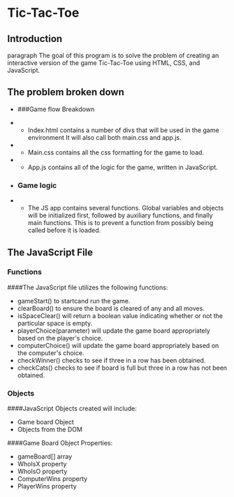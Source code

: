 # Tic-Tac-Toe
## Introduction
paragraph The goal of this program is to solve the problem of creating an interactive version of the game Tic-Tac-Toe using HTML, CSS, and JavaScript.

## The problem broken down

+ ###Game flow Breakdown 
+ + Index.html contains a number of divs that will be used in the game environment It will also call both main.css and app.js.

+ + Main.css contains all the css formatting for the game to load.
+ + App.js contains all of the logic for the game, written in JavaScript.

+ ### Game logic 
+ + The JS app contains several functions.  Global variables and objects will be initialized first, followed by auxiliary functions, and finally main functions.  This is to prevent a function from possibly being called before it is loaded.



## The JavaScript File

### Functions
####The JavaScript file utilizes the following functions:

+ gameStart() to startcand run the game.
+ clearBoard() to ensure the board is cleared of any and all moves.
+ isSpaceClear() will return a boolean value indicating whether or not the particular space is empty.
+ playerChoice(parameter) will update the game board appropriately based on the player's choice.
+ computerChoice() will update the game board appropriately based on the computer's choice.
+ checkWinner() checks to see if three in a row has been obtained.
+ checkCats() checks to see if board is full but three in a row has not been obtained.

### Objects
####JavaScript Objects created will include:
+ Game board Object
+ Objects from the DOM

####Game Board Object Properties:
+ gameBoard[] array
+ WhoIsX property
+ WhoIsO property
+ ComputerWins property
+ PlayerWins property